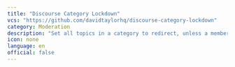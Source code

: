 ```yaml
---
title: "Discourse Category Lockdown"
vcs: "https://github.com/davidtaylorhq/discourse-category-lockdown"
category: Moderation
description: "Set all topics in a category to redirect, unless a member of specified groups."
icon: none
language: en
official: false
---
```

